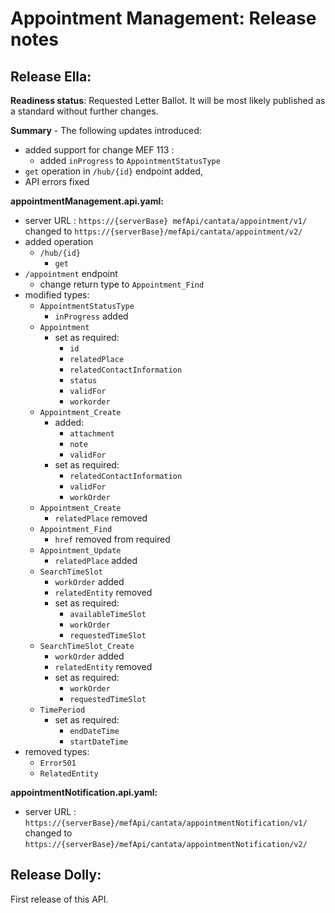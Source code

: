 # Appointment Management: Release notes

## Release Ella:

**Readiness status**: Requested Letter Ballot. It will be most likely published
as a standard without further changes.

**Summary** - The following updates introduced:

- added support for change MEF 113 :
  - added `inProgress` to `AppointmentStatusType`
- `get` operation in `/hub/{id}` endpoint added,
- API errors fixed

**appointmentManagement.api.yaml:**

- server URL : `https://{serverBase} mefApi/cantata/appointment/v1/` changed to
  `https://{serverBase}/mefApi/cantata/appointment/v2/`
- added operation
  - `/hub/{id}`
    - `get`
- `/appointment` endpoint
  - change return type to `Appointment_Find`
- modified types:
  - `AppointmentStatusType`
    - `inProgress` added
  - `Appointment`
    - set as required:
      - `id`
      - `relatedPlace`
      - `relatedContactInformation`
      - `status`
      - `validFor`
      - `workorder`
  - `Appointment_Create`
    - added:
      - `attachment`
      - `note`
      - `validFor`
    - set as required:
      - `relatedContactInformation`
      - `validFor`
      - `workOrder`
  - `Appointment_Create`
    - `relatedPlace` removed
  - `Appointment_Find`
    - `href` removed from required
  - `Appointment_Update`
    - `relatedPlace` added
  - `SearchTimeSlot`
    - `workOrder` added
    - `relatedEntity` removed
    - set as required:
      - `availableTimeSlot`
      - `workOrder`
      - `requestedTimeSlot`
  - `SearchTimeSlot_Create`
    - `workOrder` added
    - `relatedEntity` removed
    - set as required:
      - `workOrder`
      - `requestedTimeSlot`
  - `TimePeriod`
    - set as required:
      - `endDateTime`
      - `startDateTime`
- removed types:
  - `Error501`
  - `RelatedEntity`

**appointmentNotification.api.yaml:**

- server URL : `https://{serverBase}/mefApi/cantata/appointmentNotification/v1/`
  changed to `https://{serverBase}/mefApi/cantata/appointmentNotification/v2/`

## Release Dolly:

First release of this API.
